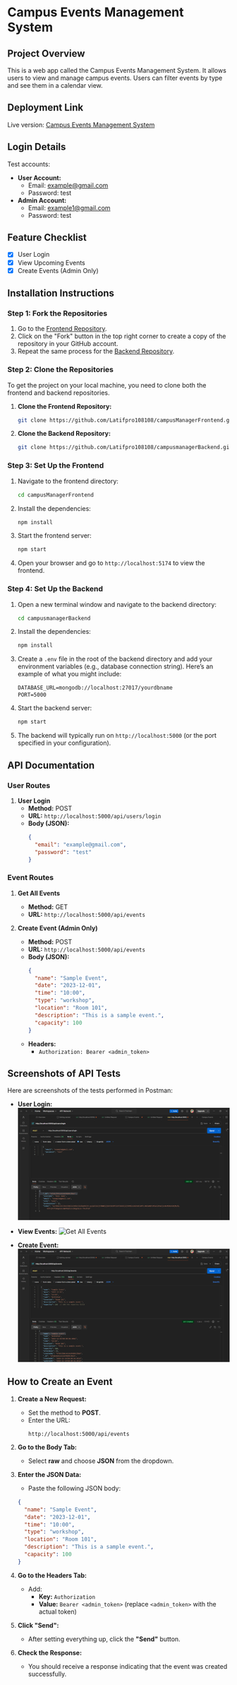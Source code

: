 # Campus Events Management System

## Project Overview
This is a web app called the Campus Events Management System. It allows users to view and manage campus events. Users can filter events by type and see them in a calendar view.

## Deployment Link
Live version: [Campus Events Management System](https://event4camp.vercel.app/)

## Login Details
Test accounts:
- **User Account:**
  - Email: example@gmail.com
  - Password: test
- **Admin Account:**
  - Email: example1@gmail.com
  - Password: test

## Feature Checklist
- [x] User Login
- [x] View Upcoming Events
- [x] Create Events (Admin Only)

## Installation Instructions

### Step 1: Fork the Repositories
1. Go to the [Frontend Repository](https://github.com/Latifpro108108/campusManagerFrontend.git).
2. Click on the "Fork" button in the top right corner to create a copy of the repository in your GitHub account.
3. Repeat the same process for the [Backend Repository](https://github.com/Latifpro108108/campusmanagerBackend.git).

### Step 2: Clone the Repositories
To get the project on your local machine, you need to clone both the frontend and backend repositories.

1. **Clone the Frontend Repository:**
   ```bash
   git clone https://github.com/Latifpro108108/campusManagerFrontend.git
   ```

2. **Clone the Backend Repository:**
   ```bash
   git clone https://github.com/Latifpro108108/campusmanagerBackend.git
   ```

### Step 3: Set Up the Frontend

1. Navigate to the frontend directory:
   ```bash
   cd campusManagerFrontend
   ```

2. Install the dependencies:
   ```bash
   npm install
   ```

3. Start the frontend server:
   ```bash
   npm start
   ```

4. Open your browser and go to `http://localhost:5174` to view the frontend.

### Step 4: Set Up the Backend

1. Open a new terminal window and navigate to the backend directory:
   ```bash
   cd campusmanagerBackend
   ```

2. Install the dependencies:
   ```bash
   npm install
   ```

3. Create a `.env` file in the root of the backend directory and add your environment variables (e.g., database connection string). Here’s an example of what you might include:
   ```
   DATABASE_URL=mongodb://localhost:27017/yourdbname
   PORT=5000
   ```

4. Start the backend server:
   ```bash
   npm start
   ```

5. The backend will typically run on `http://localhost:5000` (or the port specified in your configuration).

## API Documentation

### User Routes
1. **User Login**
   - **Method:** POST
   - **URL:** `http://localhost:5000/api/users/login`
   - **Body (JSON):**
     ```json
     {
       "email": "example@gmail.com",
       "password": "test"
     }
     ```

### Event Routes
1. **Get All Events**
   - **Method:** GET
   - **URL:** `http://localhost:5000/api/events`

2. **Create Event (Admin Only)**
   - **Method:** POST
   - **URL:** `http://localhost:5000/api/events`
   - **Body (JSON):**
     ```json
     {
       "name": "Sample Event",
       "date": "2023-12-01",
       "time": "10:00",
       "type": "workshop",
       "location": "Room 101",
       "description": "This is a sample event.",
       "capacity": 100
     }
     ```
   - **Headers:**
     - `Authorization: Bearer <admin_token>`

## Screenshots of API Tests
Here are screenshots of the tests performed in Postman:

- **User Login:**
  ![User Login](public/screenshots/logingin.png)   

- **View Events:**
  ![Get All Events](public/screenshots/viewingeventspng)   

- **Create Event:**
  ![Create Event](public/screenshots/creatingevent.png)   

## How to Create an Event

1. **Create a New Request:**
   - Set the method to **POST**.
   - Enter the URL:
     ```
     http://localhost:5000/api/events
     ```

2. **Go to the Body Tab:**
   - Select **raw** and choose **JSON** from the dropdown.

3. **Enter the JSON Data:**
   - Paste the following JSON body:
   ```json
   {
     "name": "Sample Event",
     "date": "2023-12-01",
     "time": "10:00",
     "type": "workshop",
     "location": "Room 101",
     "description": "This is a sample event.",
     "capacity": 100
   }
   ```

4. **Go to the Headers Tab:**
   - Add:
     - **Key:** `Authorization`
     - **Value:** `Bearer <admin_token>` (replace `<admin_token>` with the actual token)

5. **Click "Send":**
   - After setting everything up, click the **"Send"** button.

6. **Check the Response:**
   - You should receive a response indicating that the event was created successfully.
